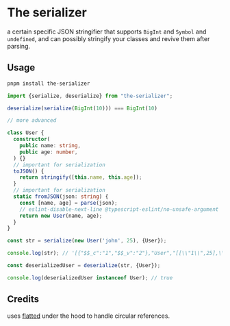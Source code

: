 # The serializer

a certain specific JSON stringifier that supports `BigInt` and `Symbol` and `undefined`, and can possibly stringify your classes and revive them after parsing.

## Usage

```bash
pnpm install the-serializer
```

```ts
import {serialize, deserialize} from "the-serializer";

deserialize(serialize(BigInt(10))) === BigInt(10)

// more advanced

class User {
  constructor(
    public name: string,
    public age: number,
  ) {}
  // important for serialization
  toJSON() {
    return stringify([this.name, this.age]);
  }
  // important for serialization
  static fromJSON(json: string) {
    const [name, age] = parse(json);
    // eslint-disable-next-line @typescript-eslint/no-unsafe-argument
    return new User(name, age);
  }
}

const str = serialize(new User('john', 25), {User}); 

console.log(str); // '[{"$$_c":"1","$$_v":"2"},"User","[[\\"1\\",25],\\"john\\"]"]'

const deserializedUser = deserialize(str, {User});

console.log(deserializedUser instanceof User); // true
```

## Credits

uses [flatted](https://www.npmjs.com/package/flatted) under the hood to handle circular references.
